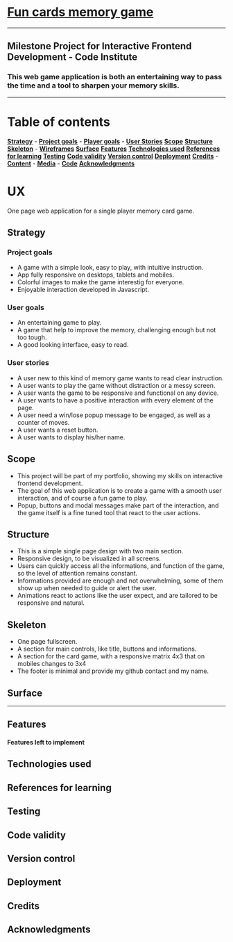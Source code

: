 # [Fun cards memory game](https://nicolalampis.github.io/card_memory_game_JS/)
____
## Milestone Project for Interactive Frontend Development - Code Institute
 
### This web game application is both an entertaining way to pass the time and a tool to sharpen your memory skills.
____
# Table of contents
 
[**Strategy**](#strategy)
    - [**Project goals**](#project-goals)
    - [**Player goals**](#player-goals)
    - [**User Stories**](#user-stories)
[**Scope**](#scope)
[**Structure**](#structure)
[**Skeleton**](#skeleton)
    - [**Wireframes**](#wireframes)
[**Surface**](#surface)
[**Features**](#features)
[**Technologies used**](#technologies-used)
[**References for learning**](#references-for-learning)
[**Testing**](#testing)
[**Code validity**](#code-validity)
[**Version control**](#version-control)
[**Deployment**](#deployment)
[**Credits**](#credits)
    - [**Content**](#content)
    - [**Media**](#media)
    - [**Code**](#code)
[**Acknowledgments**](#acknowledgments)
 
# UX
One page web application for a single player memory card game.
 
## Strategy
### Project goals
- A game with a simple look, easy to play, with intuitive instruction.
- App fully responsive on desktops, tablets and mobiles.
- Colorful images to make the game interestig for everyone.
- Enjoyable interaction developed in Javascript.
### User goals
- An entertaining game to play.
- A game that help to improve the memory, challenging enough but not too tough.
- A good looking interface, easy to read.
### User stories
- A user new to this kind of memory game wants to read clear instruction.
- A user wants to play the game without distraction or a messy screen.
- A user wants the game to be responsive and functional on any device.
- A user wants to have a positive interaction with every element of the page.
- A user need a win/lose popup message to be engaged, as well as a counter of moves.
- A user wants a reset button.
- A user wants to display his/her name.
## Scope
- This project will be part of my portfolio, showing my skills on interactive frontend development.
- The goal of this web application is to create a game with a smooth user interaction, and of course a fun game to play.
- Popup, buttons and modal messages make part of the interaction, and the game itself is a fine tuned tool that react to the user actions.
## Structure
- This is a simple single page design with two main section. 
- Responsive design, to be visualized in all screens.
- Users can quickly access all the informations, and function of the game, so the level of attention remains constant.
- Informations provided are enough and not overwhelming, some of them show up when needed to guide or alert the user.
- Animations react to actions like the user expect, and are tailored to be responsive and natural.
## Skeleton
- One page fullscreen.
- A section for main controls, like title, buttons and informations.
- A section for the card game, with a responsive matrix 4x3 that on mobiles changes to 3x4
- The footer is minimal and provide my github contact and my name.
## Surface
____
## Features
#### Features left to implement
 
## Technologies used
 
## References for learning
 
## Testing
 
## Code validity
 
## Version control
 
## Deployment
 
## Credits
 
## Acknowledgments
 
 
